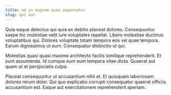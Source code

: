 ```yaml
---
title: ad in magnam quas aspernatur
slug: qui aut
---
```


Quia eaque delectus qui quia ex debitis placeat dolores. Consequuntur saepe hic molestiae velit iure voluptates repellat. Libero molestiae ducimus voluptatibus qui. Dolores voluptate totam tempora eos vel quae tempora. Earum dignissimos ut eum. Consequatur distinctio ut qui.

Molestias quasi quasi maxime architecto facilis similique reprehenderit. Et sunt assumenda. Id cumque eum eum tempora vitae dicta. Quaerat aut quam ut et perspiciatis culpa.

Placeat consequuntur ut accusantium nihil et. Et quisquam laboriosam dolores rerum dolor. Qui quo explicabo corrupti consequatur quaerat officiis accusantium est. Eaque aut exercitationem reprehenderit aperiam.
